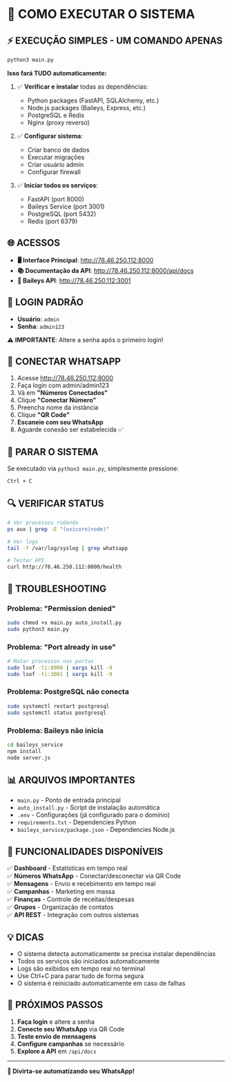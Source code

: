 # 🚀 COMO EXECUTAR O SISTEMA

## ⚡ EXECUÇÃO SIMPLES - UM COMANDO APENAS

```bash
python3 main.py
```

**Isso fará TUDO automaticamente:**

1. ✅ **Verificar e instalar** todas as dependências:
   - Python packages (FastAPI, SQLAlchemy, etc.)
   - Node.js packages (Baileys, Express, etc.)
   - PostgreSQL e Redis
   - Nginx (proxy reverso)

2. ✅ **Configurar sistema**:
   - Criar banco de dados
   - Executar migrações
   - Criar usuário admin
   - Configurar firewall

3. ✅ **Iniciar todos os serviços**:
   - FastAPI (port 8000)
   - Baileys Service (port 3001)
   - PostgreSQL (port 5432)
   - Redis (port 6379)

## 🌐 ACESSOS

- **🖥️ Interface Principal**: http://78.46.250.112:8000
- **📚 Documentação da API**: http://78.46.250.112:8000/api/docs
- **🤖 Baileys API**: http://78.46.250.112:3001

## 👤 LOGIN PADRÃO

- **Usuário**: `admin`
- **Senha**: `admin123`

⚠️ **IMPORTANTE**: Altere a senha após o primeiro login!

## 📱 CONECTAR WHATSAPP

1. Acesse http://78.46.250.112:8000
2. Faça login com admin/admin123
3. Vá em **"Números Conectados"**
4. Clique **"Conectar Número"**
5. Preencha nome da instância
6. Clique **"QR Code"**
7. **Escaneie com seu WhatsApp**
8. Aguarde conexão ser estabelecida ✅

## 🛑 PARAR O SISTEMA

Se executado via `python3 main.py`, simplesmente pressione:
```
Ctrl + C
```

## 🔍 VERIFICAR STATUS

```bash
# Ver processos rodando
ps aux | grep -E "(uvicorn|node)"

# Ver logs
tail -f /var/log/syslog | grep whatsapp

# Testar API
curl http://78.46.250.112:8000/health
```

## 🚨 TROUBLESHOOTING

### Problema: "Permission denied"
```bash
sudo chmod +x main.py auto_install.py
sudo python3 main.py
```

### Problema: "Port already in use"
```bash
# Matar processos nas portas
sudo lsof -ti:8000 | xargs kill -9
sudo lsof -ti:3001 | xargs kill -9
```

### Problema: PostgreSQL não conecta
```bash
sudo systemctl restart postgresql
sudo systemctl status postgresql
```

### Problema: Baileys não inicia
```bash
cd baileys_service
npm install
node server.js
```

## 📊 ARQUIVOS IMPORTANTES

- `main.py` - Ponto de entrada principal
- `auto_install.py` - Script de instalação automática
- `.env` - Configurações (já configurado para o domínio)
- `requirements.txt` - Dependencies Python
- `baileys_service/package.json` - Dependencies Node.js

## 🎯 FUNCIONALIDADES DISPONÍVEIS

✅ **Dashboard** - Estatísticas em tempo real  
✅ **Números WhatsApp** - Conectar/desconectar via QR Code  
✅ **Mensagens** - Envio e recebimento em tempo real  
✅ **Campanhas** - Marketing em massa  
✅ **Finanças** - Controle de receitas/despesas  
✅ **Grupos** - Organização de contatos  
✅ **API REST** - Integração com outros sistemas  

## 💡 DICAS

- O sistema detecta automaticamente se precisa instalar dependências
- Todos os serviços são iniciados automaticamente
- Logs são exibidos em tempo real no terminal
- Use Ctrl+C para parar tudo de forma segura
- O sistema é reiniciado automaticamente em caso de falhas

## 🔗 PRÓXIMOS PASSOS

1. **Faça login** e altere a senha
2. **Conecte seu WhatsApp** via QR Code
3. **Teste envio de mensagens**
4. **Configure campanhas** se necessário
5. **Explore a API** em `/api/docs`

---

**🎉 Divirta-se automatizando seu WhatsApp!**